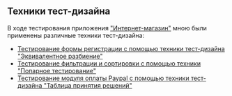 ## Техники тест-дизайна
В ходе тестирования приложения ["Интернет-магазин"](https://demoshopping.ru) мною были применены различные техники тест-дизайна:
-  [Тестирование формы регистрации с помощью техники тест-дизайна "Эквивалентное разбиение"](https://docs.google.com/spreadsheets/d/1c0yqDDZ5yeD-QmQV3CGEH6YQ8V9Wz8kX0zFeRCL3r98/edit?usp=sharing)
-  [Тестирование фильтрации и сортировки с помощью техники "Попарное тестирование"](https://docs.google.com/spreadsheets/d/1WOVoJ9iPXvBT7kY9bACfEhBcRi-AUBNlQtpwWkgW91I/edit?usp=sharing)
-  [Тестирование модуля оплаты Paypal с помощью техники тест-дизайна "Таблица принятия решений"](https://docs.google.com/spreadsheets/d/1J8jY1NWJ7Ev7zj8rpNsazuhPLwWm50zKfHTO64OKas4/edit?usp=sharing)

